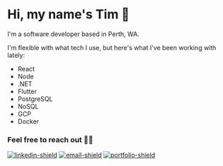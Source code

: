 # Hi, my name's Tim 👋

I'm a software developer based in Perth, WA.

I'm flexible with what tech I use, but here's what I've been working with lately:
- React 
- Node
- .NET 
- Flutter
- PostgreSQL 
- NoSQL
- GCP
- Docker

### Feel free to reach out 👨‍💼 

[![linkedin-shield]][linkedin] [![email-shield]][email] [![portfolio-shield]][website]

[website]: https://timeitel.com
[email]: mailto:timeitel@outlook.com
[linkedin]: https://www.linkedin.com/in/tim-eitel/
[linkedin-shield]: https://img.shields.io/badge/LinkedIn-Connect-blue
[portfolio-shield]: https://img.shields.io/badge/Portfolio-Check%20it%20out-orange
[email-shield]: https://img.shields.io/badge/Email-Say%20hi-brightgreen
